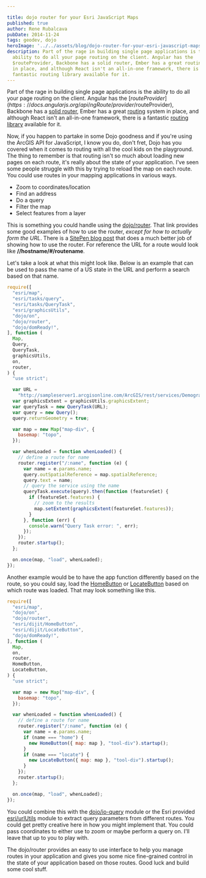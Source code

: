 ```yaml
---

title: dojo router for your Esri JavaScript Maps
published: true
author: Rene Rubalcava
pubDate: 2014-11-24
tags: geodev, dojo
heroImage: '../../assets/blog/dojo-router-for-your-esri-javascript-maps/images/logo1.png'
description: Part of the rage in building single page applications is the
  ability to do all your page routing on the client. Angular has the
  $routeProvider, Backbone has a solid router, Ember has a great routing system
  in place, and although React isn't an all-in-one framework, there is a
  fantastic routing library available for it.
---
```


Part of the rage in building single page applications is the ability to do all
your page routing on the client. Angular has the
[$routeProvider](https://docs.angularjs.org/api/ngRoute/provider/$routeProvider),
Backbone has a [solid router](http://backbonejs.org/#Router), Ember has a great
[routing](http://emberjs.com/guides/routing/) system in place, and although
React isn't an all-in-one framework, there is a fantastic
[routing library](https://github.com/rackt/react-router) available for it.

Now, if you happen to partake in some Dojo goodness and if you're using the
ArcGIS API for JavaScript, I know you do, don't fret, Dojo has you covered when
it comes to routing with all the cool kids on the playground. The thing to
remember is that routing isn't so much about loading new pages on each route,
it's really about the state of your application. I've seen some people struggle
with this by trying to reload the map on each route. You could use routes in
your mapping applications in various ways.

- Zoom to coordinates/location
- Find an address
- Do a query
- Filter the map
- Select features from a layer

This is something you could handle using the
[dojo/router](http://dojotoolkit.org/reference-guide/1.10/dojo/router.html).
That link provides some good examples of how to use the router, _except for how
to actually form the URL_. There is a
[SitePen blog post](http://www.sitepen.com/blog/2014/06/18/dojo-faq-does-dojo-have-routing-like-backbone-and-embe/)
that does a much better job of showing how to use the router. For reference the
URL for a route would look like **//hostname/#/routename**.

Let's take a look at what this might look like. Below is an example that can be
used to pass the name of a US state in the URL and perform a search based on
that name.

```js
require([
  "esri/map",
  "esri/tasks/query",
  "esri/tasks/QueryTask",
  "esri/graphicsUtils",
  "dojo/on",
  "dojo/router",
  "dojo/domReady!",
], function (
  Map,
  Query,
  QueryTask,
  graphicsUtils,
  on,
  router,
) {
  "use strict";

  var URL =
    "http://sampleserver1.arcgisonline.com/ArcGIS/rest/services/Demographics/ESRI_Census_USA/MapServer/5";
  var graphicsExtent = graphicsUtils.graphicsExtent;
  var queryTask = new QueryTask(URL);
  var query = new Query();
  query.returnGeometry = true;

  var map = new Map("map-div", {
    basemap: "topo",
  });

  var whenLoaded = function whenLoaded() {
    // define a route for name
    router.register("/:name", function (e) {
      var name = e.params.name;
      query.outSpatialReference = map.spatialReference;
      query.text = name;
      // query the service using the name
      queryTask.execute(query).then(function (featureSet) {
        if (featureSet.features) {
          // zoom to the results
          map.setExtent(graphicsExtent(featureSet.features));
        }
      }, function (err) {
        console.warn("Query Task error: ", err);
      });
    });
    router.startup();
  };

  on.once(map, "load", whenLoaded);
});
```

Another example would be to have the app function differently based on the
route, so you could say, load the
[HomeButton](https://developers.arcgis.com/javascript/jsapi/homebutton-amd.html)
or
[LocateButton](https://developers.arcgis.com/javascript/jsapi/locatebutton-amd.html)
based on which route was loaded. That may look something like this.

```js
require([
  "esri/map",
  "dojo/on",
  "dojo/router",
  "esri/dijit/HomeButton",
  "esri/dijit/LocateButton",
  "dojo/domReady!",
], function (
  Map,
  on,
  router,
  HomeButton,
  LocateButton,
) {
  "use strict";

  var map = new Map("map-div", {
    basemap: "topo",
  });

  var whenLoaded = function whenLoaded() {
    // define a route for name
    router.register("/:name", function (e) {
      var name = e.params.name;
      if (name === "home") {
        new HomeButton({ map: map }, "tool-div").startup();
      }
      if (name === "locate") {
        new LocateButton({ map: map }, "tool-div").startup();
      }
    });
    router.startup();
  };

  on.once(map, "load", whenLoaded);
});
```

You could combine this with the
[dojo/io-query](http://dojotoolkit.org/reference-guide/1.10/dojo/io-query.html)
module or the Esri provided
[esri/urlUtils](https://developers.arcgis.com/javascript/jsapi/esri.urlutils-amd.html)
module to extract query parameters from different routes. You could get pretty
creative here in how you might implement that. You could pass coordinates to
either use to zoom or maybe perform a query on. I'll leave that up to you to
play with.

The dojo/router provides an easy to use interface to help you manage routes in
your application and gives you some nice fine-grained control in the state of
your application based on those routes. Good luck and build some cool stuff.
